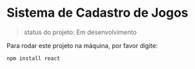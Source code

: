 # Sistema de Cadastro de Jogos

> status do projeto: Em desenvolvimento

Para rodar este projeto na máquina, por favor digite:

``` npm install react ```

